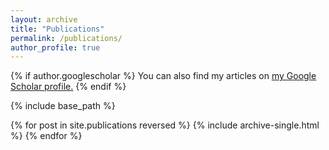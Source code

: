 ```yaml
---
layout: archive
title: "Publications"
permalink: /publications/
author_profile: true
---
```


<!-- Journal
==== -->

{% if author.googlescholar %}
  You can also find my articles on <u><a href="{{author.googlescholar}}">my Google Scholar profile</a>.</u>
{% endif %}

{% include base_path %}

{% for post in site.publications reversed %}
  {% include archive-single.html %}
{% endfor %}

<!-- Conference
==== -->
